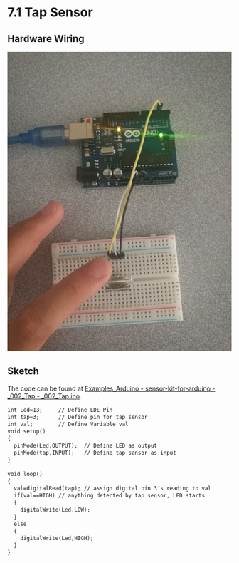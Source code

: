 # 7.1 Tap Sensor

## Hardware Wiring
![Image](../../Examples/sensor-kit-for-arduino/002_Tap.jpg)

## Sketch
The code can be found at [Examples_Arduino - sensor-kit-for-arduino - _002_Tap - _002_Tap.ino](https://github.com/LongerVisionRobot/Examples_Arduino/blob/master/sensor-kit-for-arduino/_002_Tap/_002_Tap.ino).
```
int Led=13;     // Define LDE Pin
int tap=3;      // Define pin for tap sensor
int val;        // Define Variable val
void setup()
{
  pinMode(Led,OUTPUT);  // Define LED as output
  pinMode(tap,INPUT);   // Define tap sensor as input
}

void loop()
{
  val=digitalRead(tap); // assign digital pin 3's reading to val
  if(val==HIGH) // anything detected by tap sensor, LED starts
  {
    digitalWrite(Led,LOW);
  }
  else
  {
    digitalWrite(Led,HIGH);
  }
}
```